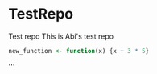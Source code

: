 # TestRepo

Test repo
This is Abi's test repo 

```R
new_function <- function(x) {x + 3 * 5}
```
'''